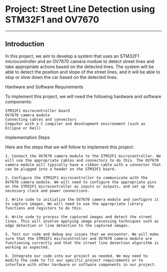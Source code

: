 # Project: Street Line Detection using STM32F1 and OV7670
---------------------------------------------------------
## Introduction

In this project, we aim to develop a system that uses an STM32F1 microcontroller and an OV7670 camera module to detect street lines and take appropriate actions based on the detected lines. The system will be able to detect the position and slope of the street lines, and it will be able to stop or slow down the car based on the detected lines.

Hardware and Software Requirements

To implement this project, we will need the following hardware and software components:

    STM32F1 microcontroller board
    OV7670 camera module
    Connecting cables and connectors
    Computer with a C compiler and development environment (such as Eclipse or Keil)

Implementation Steps

Here are the steps that we will follow to implement this project:

    1. Connect the OV7670 camera module to the STM32F1 microcontroller. We will use the appropriate cables and connectors to do this. The OV7670 camera module will typically have a ribbon cable with a connector that can be plugged into a header on the STM32F1 board.

    2. Configure the STM32F1 microcontroller to communicate with the OV7670 camera module. We will need to configure the appropriate pins on the STM32F1 microcontroller as inputs or outputs, and set up the necessary clock and power connections.

    3. Write code to initialize the OV7670 camera module and configure it to capture images. We will need to use the appropriate library functions and registers to do this.

    4. Write code to process the captured images and detect the street lines. This will involve applying image processing techniques such as edge detection or line detection to the captured images.

    5. Test our code and debug any issues that we encounter. We will make sure that the STM32F1 microcontroller and OV7670 camera module are functioning correctly and that the street line detection algorithm is working as expected.

    6. Integrate our code into our project as needed. We may need to modify the code to fit our specific project requirements or to interface with other hardware or software components in our project.

